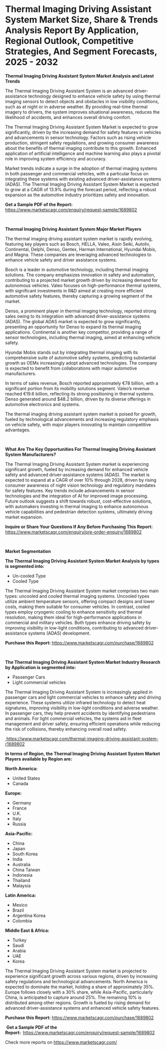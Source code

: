 <p><h1>Thermal Imaging Driving Assistant System Market Size, Share & Trends Analysis Report By Application, Regional Outlook, Competitive Strategies, And Segment Forecasts, 2025 - 2032</h1></p><p><strong>Thermal Imaging Driving Assistant System Market Analysis and Latest Trends</strong></p>
<p><p>The Thermal Imaging Driving Assistant System is an advanced driver-assistance technology designed to enhance vehicle safety by using thermal imaging sensors to detect objects and obstacles in low visibility conditions, such as at night or in adverse weather. By providing real-time thermal imagery to drivers, the system improves situational awareness, reduces the likelihood of accidents, and enhances overall driving comfort.</p><p>The Thermal Imaging Driving Assistant System Market is expected to grow significantly, driven by the increasing demand for safety features in vehicles and advancements in sensor technology. Factors such as rising vehicle production, stringent safety regulations, and growing consumer awareness about the benefits of thermal imaging contribute to this growth. Enhanced application of artificial intelligence and machine learning also plays a pivotal role in improving system efficiency and accuracy.</p><p>Market trends indicate a surge in the adoption of thermal imaging systems in both passenger and commercial vehicles, with a particular focus on integrating these systems with existing advanced driver-assistance systems (ADAS). The Thermal Imaging Driving Assistant System Market is expected to grow at a CAGR of 13.9% during the forecast period, reflecting a robust expansion as the automotive industry prioritizes safety and innovation.</p></p>
<p><strong>Get a Sample PDF of the Report:&nbsp;</strong> <a href="https://www.marketscagr.com/enquiry/request-sample/1689802?utm_campaign=2635&utm_medium=2&utm_source=Github&utm_content=ia&utm_term=26032025&utm_id=thermal-imaging-driving-assistant-system">https://www.marketscagr.com/enquiry/request-sample/1689802</a></p>
<p>&nbsp;</p>
<p><strong>Thermal Imaging Driving Assistant System Major Market Players</strong></p>
<p><p>The thermal imaging driving assistant system market is rapidly evolving, featuring key players such as Bosch, HELLA, Valeo, Aisin Seiki, Autoliv, Continental, Delphi, Denso, Gentex, Harman International, Hyundai Mobis, and Magna. These companies are leveraging advanced technologies to enhance vehicle safety and driver assistance systems.</p><p>Bosch is a leader in automotive technology, including thermal imaging solutions. The company emphasizes innovation in safety and automation, contributing to a projected market growth driven by increasing demand for autonomous vehicles. Valeo focuses on high-performance thermal systems, with significant investments in R&D aimed at creating more efficient automotive safety features, thereby capturing a growing segment of the market.</p><p>Denso, a prominent player in thermal imaging technology, reported strong sales owing to its integration with advanced driver-assistance systems (ADAS). The global ADAS market is expected to grow significantly, presenting an opportunity for Denso to expand its thermal imaging applications. Continental is another key competitor, providing a range of sensor technologies, including thermal imaging, aimed at enhancing vehicle safety.</p><p>Hyundai Mobis stands out by integrating thermal imaging with its comprehensive suite of automotive safety systems, predicting substantial growth as OEMs increasingly adopt advanced technologies. The company is expected to benefit from collaborations with major automotive manufacturers.</p><p>In terms of sales revenue, Bosch reported approximately €78 billion, with a significant portion from its mobility solutions segment. Valeo’s revenue reached €19.6 billion, reflecting its strong positioning in thermal systems. Denso generated around $48.2 billion, driven by its diverse offerings in automotive electronics and systems.</p><p>The thermal imaging driving assistant system market is poised for growth, fueled by technological advancements and increasing regulatory emphasis on vehicle safety, with major players innovating to maintain competitive advantages.</p></p>
<p>&nbsp;</p>
<p><strong>What Are The Key Opportunities For Thermal Imaging Driving Assistant System Manufacturers?</strong></p>
<p><p>The Thermal Imaging Driving Assistant System market is experiencing significant growth, fueled by increasing demand for enhanced vehicle safety and advanced driver-assistance systems (ADAS). The market is expected to expand at a CAGR of over 10% through 2028, driven by rising consumer awareness of night vision technology and regulatory mandates for safety features. Key trends include advancements in sensor technologies and the integration of AI for improved image processing. Future outlook suggests a shift towards robust, cost-effective solutions, with automakers investing in thermal imaging to enhance autonomous vehicle capabilities and pedestrian detection systems, ultimately driving market expansion.</p></p>
<p><strong>Inquire or Share Your Questions If Any Before Purchasing This Report:</strong> <a href="https://www.marketscagr.com/enquiry/pre-order-enquiry/1689802?utm_campaign=2635&utm_medium=2&utm_source=Github&utm_content=ia&utm_term=26032025&utm_id=thermal-imaging-driving-assistant-system">https://www.marketscagr.com/enquiry/pre-order-enquiry/1689802</a></p>
<p>&nbsp;</p>
<p><strong>Market Segmentation</strong></p>
<p><strong>The Thermal Imaging Driving Assistant System Market Analysis by types is segmented into:</strong></p>
<p><ul><li>Un-cooled Type</li><li>Cooled Type</li></ul></p>
<p><p>The Thermal Imaging Driving Assistant System market comprises two main types: uncooled and cooled thermal imaging systems. Uncooled types utilize ambient temperature sensors, offering compact designs and lower costs, making them suitable for consumer vehicles. In contrast, cooled types employ cryogenic cooling to enhance sensitivity and thermal resolution, making them ideal for high-performance applications in commercial and military vehicles. Both types enhance driving safety by improving visibility in low-light conditions, contributing to advanced driver-assistance systems (ADAS) development.</p></p>
<p><strong>Purchase this Report:&nbsp;</strong><a href="https://www.marketscagr.com/purchase/1689802?utm_campaign=2635&utm_medium=2&utm_source=Github&utm_content=ia&utm_term=26032025&utm_id=thermal-imaging-driving-assistant-system">https://www.marketscagr.com/purchase/1689802</a></p>
<p>&nbsp;</p>
<p><strong>The Thermal Imaging Driving Assistant System Market Industry Research by Application is segmented into:</strong></p>
<p><ul><li>Passenger Cars</li><li>Light commercial vehicles</li></ul></p>
<p><p>The Thermal Imaging Driving Assistant System is increasingly applied in passenger cars and light commercial vehicles to enhance safety and driving experience. These systems utilize infrared technology to detect heat signatures, improving visibility in low-light conditions and adverse weather. In passenger cars, they help prevent accidents by identifying pedestrians and animals. For light commercial vehicles, the systems aid in fleet management and driver safety, ensuring efficient operations while reducing the risk of collisions, thereby enhancing overall road safety.</p></p>
<p><a href="https://www.marketscagr.com/thermal-imaging-driving-assistant-system-r1689802?utm_campaign=2635&utm_medium=2&utm_source=Github&utm_content=ia&utm_term=26032025&utm_id=thermal-imaging-driving-assistant-system">&nbsp;https://www.marketscagr.com/thermal-imaging-driving-assistant-system-r1689802</a></p>
<p><strong>In terms of Region, the Thermal Imaging Driving Assistant System Market Players available by Region are:</strong></p>
<p>
    <p> <strong> North America: </strong>
        <ul>
            <li>United States</li>
            <li>Canada</li>
        </ul>
        </p> 
    <p> <strong> Europe: </strong>
        <ul>
            <li>Germany</li>
            <li>France</li>
            <li>U.K.</li>
            <li>Italy</li>
            <li>Russia</li>
        </ul>
        </p> 
    <p> <strong> Asia-Pacific: </strong>
        <ul>
            <li>China</li>
            <li>Japan</li>
            <li>South Korea</li>
            <li>India</li>
            <li>Australia</li>
            <li>China Taiwan</li>
            <li>Indonesia</li>
            <li>Thailand</li>
            <li>Malaysia</li>
        </ul>
        </p> 
    <p> <strong> Latin America: </strong>
        <ul>
            <li>Mexico</li>
            <li>Brazil</li>
            <li>Argentina Korea</li>
            <li>Colombia</li>
        </ul>
        </p> 
    <p> <strong> Middle East & Africa: </strong>
        <ul>
            <li>Turkey</li>
            <li>Saudi</li>
            <li>Arabia</li>
            <li>UAE</li>
            <li>Korea</li>
        </ul>
    </p>
    </p>
<p><p>The Thermal Imaging Driving Assistant System market is projected to experience significant growth across various regions, driven by increasing safety regulations and technological advancements. North America is expected to dominate the market, holding a share of approximately 35%. Europe follows closely with a 30% share, while Asia-Pacific, particularly China, is anticipated to capture around 25%. The remaining 10% is distributed among other regions. Growth is fueled by rising demand for advanced driver-assistance systems and enhanced vehicle safety features.</p></p>
<p><strong>Purchase this Report: </strong><a href="https://www.marketscagr.com/purchase/1689802?utm_campaign=2635&utm_medium=2&utm_source=Github&utm_content=ia&utm_term=26032025&utm_id=thermal-imaging-driving-assistant-system">https://www.marketscagr.com/purchase/1689802</a></p>
<p>&nbsp;<strong>Get a Sample PDF of the Report:&nbsp;&nbsp;</strong><a href="https://www.marketscagr.com/enquiry/request-sample/1689802?utm_campaign=2635&utm_medium=2&utm_source=Github&utm_content=ia&utm_term=26032025&utm_id=thermal-imaging-driving-assistant-system">https://www.marketscagr.com/enquiry/request-sample/1689802</a></p>
<p><strong></strong></p>
<p>Check more reports on <a href="https://www.marketscagr.com/?utm_campaign=2635&utm_medium=2&utm_source=Github&utm_content=ia&utm_term=26032025&utm_id=thermal-imaging-driving-assistant-system">https://www.marketscagr.com/</a></p>